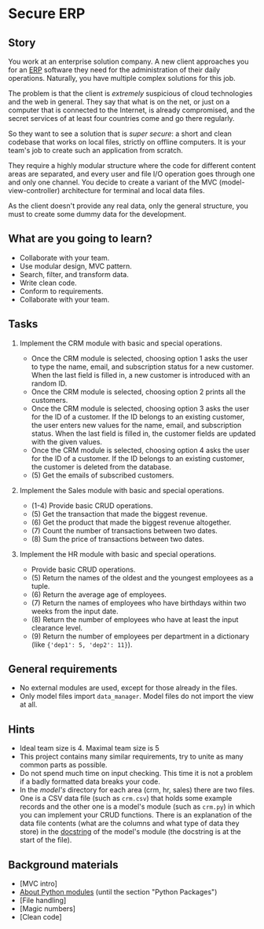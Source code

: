 # Secure ERP

## Story

You work at an enterprise solution company.
A new client approaches you for
an [ERP](https://en.wikipedia.org/wiki/Enterprise_resource_planning)
software they need for the administration of
their daily operations. Naturally, you have multiple
complex solutions for this job.

The problem is that the client is _extremely_ suspicious
of cloud technologies and the web in general.
They say that what is on the net, or just on a computer
that is connected to the Internet, is already compromised,
and the secret services of at least four countries come and go
there regularly.

So they want to see a solution that is _super secure_:
a short and clean codebase that works on local files,
strictly on offline computers. It is your team's job
to create such an application from scratch.

They require a highly modular structure where
the code for different content areas are separated,
and every user and file I/O operation goes through
one and only one channel. You decide to create
a variant of the MVC (model-view-controller)
architecture for terminal and local data files.

As the client doesn't provide any real data, only the
general structure, you must to create some dummy data
for the development.

## What are you going to learn?

- Collaborate with your team.
- Use modular design, MVC pattern.
- Search, filter, and transform data.
- Write clean code.
- Conform to requirements.
- Collaborate with your team.


## Tasks

1. Implement the CRM module with basic and special operations.
    - Once the CRM module is selected, choosing option 1 asks the user to type the name, email, and subscription status for a new customer. When the last field is filled in, a new customer is introduced with an random ID.
    - Once the CRM module is selected, choosing option 2 prints all the customers.
    - Once the CRM module is selected, choosing option 3 asks the user for the ID of a customer. If the ID belongs to an existing customer, the user enters new values for the name, email, and subscription status. When the last field is filled in, the customer fields are updated with the given values.
    - Once the CRM module is selected, choosing option 4 asks the user for the ID of a customer. If the ID belongs to an existing customer, the customer is deleted from the database.
    - (5) Get the emails of subscribed customers.

2. Implement the Sales module with basic and special operations.
    - (1-4) Provide basic CRUD operations.
    - (5) Get the transaction that made the biggest revenue.
    - (6) Get the product that made the biggest revenue altogether.
    - (7) Count the number of transactions between two dates.
    - (8) Sum the price of transactions between two dates.

3. Implement the HR module with basic and special operations.
    - Provide basic CRUD operations.
    - (5) Return the names of the oldest and the youngest employees as a tuple.
    - (6) Return the average age of employees.
    - (7) Return the names of employees who have birthdays within two weeks from the input date.
    - (8) Return the number of employees who have at least the input clearance level.
    - (9) Return the number of employees per department in a dictionary (like `{'dep1': 5, 'dep2': 11}`).

## General requirements

- No external modules are used, except for those already in the files.
- Only model files import `data_manager`. Model files do not import the view at all.

## Hints

- Ideal team size is 4. Maximal team size is 5
- This project contains many similar requirements, try to unite
  as many common parts as possible.
- Do not spend much time on input checking. This time it is not
  a problem if a badly formatted data breaks your code.
- In the *model's* directory for each area (crm, hr, sales)
  there are two files.
  One is a CSV data file (such as `crm.csv`) that holds some example records
  and the other one is a model's module (such as `crm.py`) in which you can
  implement your CRUD functions.
  There is an explanation of the data file contents
  (what are the columns and what type of data they store) in
  the [docstring](https://www.programiz.com/python-programming/docstrings)
  of the model's module (the docstring is at the start of the file).


## Background materials

- <i class="far fa-exclamation"></i> [MVC intro]
- <i class="far fa-exclamation"></i> [About Python modules](https://realpython.com/python-modules-packages/) (until the section "Python Packages")
- <i class="far fa-exclamation"></i> [File handling]
- <i class="far fa-exclamation"></i> [Magic numbers]
- <i class="far fa-exclamation"></i> [Clean code]


